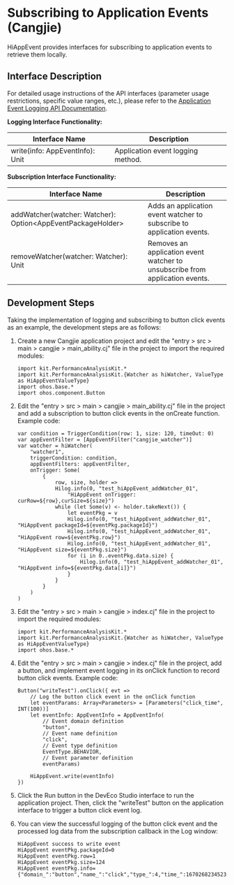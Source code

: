 # Subscribing to Application Events (Cangjie)

HiAppEvent provides interfaces for subscribing to application events to retrieve them locally.

## Interface Description

For detailed usage instructions of the API interfaces (parameter usage restrictions, specific value ranges, etc.), please refer to the [Application Event Logging API Documentation](../../../API_Reference/source_en/apis/PerformanceAnalysisKit/cj-apis-hiappevent.md).

**Logging Interface Functionality:**

| Interface Name                  | Description               |
| ------------------------------- | ------------------------- |
| write(info: AppEventInfo): Unit | Application event logging method. |

**Subscription Interface Functionality:**

| Interface Name                                                   | Description                                         |
| ---------------------------------------------------------------- | -------------------------------------------------- |
| addWatcher(watcher: Watcher): Option\<AppEventPackageHolder> | Adds an application event watcher to subscribe to application events. |
| removeWatcher(watcher: Watcher): Unit                            | Removes an application event watcher to unsubscribe from application events. |

## Development Steps

Taking the implementation of logging and subscribing to button click events as an example, the development steps are as follows:

1. Create a new Cangjie application project and edit the "entry > src > main > cangjie > main_ability.cj" file in the project to import the required modules:

    <!--compile-->
    ```cangjie
    import kit.PerformanceAnalysisKit.*
    import kit.PerformanceAnalysisKit.{Watcher as hiWatcher, ValueType as HiAppEventValueType}
    import ohos.base.*
    import ohos.component.Button
    ```

2. Edit the "entry > src > main > cangjie > main_ability.cj" file in the project and add a subscription to button click events in the onCreate function. Example code:

    <!--compile-->
    ```cangjie
    var condition = TriggerCondition(row: 1, size: 120, timeOut: 0)
    var appEventFilter = [AppEventFilter("cangjie_watcher")]
    var watcher = hiWatcher(
        "watcher1",
        triggerCondition: condition,
        appEventFilters: appEventFilter,
        onTrigger: Some(
            {
                row, size, holder =>
                Hilog.info(0, "test_hiAppEvent_addWatcher_01",
                    "HiAppEvent onTrigger: curRow=${row},curSize=${size}")
                while (let Some(v) <- holder.takeNext()) {
                    let eventPkg = v
                    Hilog.info(0, "test_hiAppEvent_addWatcher_01", "HiAppEvent packageId=${eventPkg.packageId}")
                    Hilog.info(0, "test_hiAppEvent_addWatcher_01", "HiAppEvent row=${eventPkg.row}")
                    Hilog.info(0, "test_hiAppEvent_addWatcher_01", "HiAppEvent size=${eventPkg.size}")
                    for (i in 0..eventPkg.data.size) {
                        Hilog.info(0, "test_hiAppEvent_addWatcher_01", "HiAppEvent info=${eventPkg.data[i]}")
                    }
                }
            }
        )
    )
    ```

3. Edit the "entry > src > main > cangjie > index.cj" file in the project to import the required modules:

    <!--compile-->
    ```cangjie
    import kit.PerformanceAnalysisKit.*
    import kit.PerformanceAnalysisKit.{Watcher as hiWatcher, ValueType as HiAppEventValueType}
    import ohos.base.*
    ```

4. Edit the "entry > src > main > cangjie > index.cj" file in the project, add a button, and implement event logging in its onClick function to record button click events. Example code:

    <!--compile-->
    ```cangjie
    Button("writeTest").onClick({ evt =>
        // Log the button click event in the onClick function
        let eventParams: Array<Parameters> = [Parameters("click_time", INT(100))]
        let eventInfo: AppEventInfo = AppEventInfo(
            // Event domain definition
            "button",
            // Event name definition
            "click",
            // Event type definition
            EventType.BEHAVIOR,
            // Event parameter definition
            eventParams)

        HiAppEvent.write(eventInfo)
    })
    ```

5. Click the Run button in the DevEco Studio interface to run the application project. Then, click the "writeTest" button on the application interface to trigger a button click event log.

6. You can view the successful logging of the button click event and the processed log data from the subscription callback in the Log window:

   ```text
   HiAppEvent success to write event
   HiAppEvent eventPkg.packageId=0
   HiAppEvent eventPkg.row=1
   HiAppEvent eventPkg.size=124
   HiAppEvent eventPkg.info={"domain_":"button","name_":"click","type_":4,"time_":1670268234523,"tz_":"+0800","pid_":3295,"tid_":3309,"click_time":100}
   ```